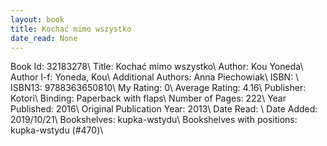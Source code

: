 ```yaml
---
layout: book
title: Kochać mimo wszystko
date_read: None
---
```


Book Id: 32183278\ 
Title: Kochać mimo wszystko\ 
Author: Kou Yoneda\ 
Author l-f: Yoneda, Kou\ 
Additional Authors: Anna Piechowiak\ 
ISBN: \ 
ISBN13: 9788363650810\ 
My Rating: 0\ 
Average Rating: 4.16\ 
Publisher: Kotori\ 
Binding: Paperback with flaps\ 
Number of Pages: 222\ 
Year Published: 2016\ 
Original Publication Year: 2013\ 
Date Read: \ 
Date Added: 2019/10/21\ 
Bookshelves: kupka-wstydu\ 
Bookshelves with positions: kupka-wstydu (#470)\ 

